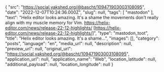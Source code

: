{
  "src": "https://social.yakshed.org/@bascht/109471903003108095",
  "date": "2022-12-07T10:24:36.000Z",
  "slug": null,
  "tags": [
    "mastodon"
  ],
  "text": "Helix editor looks amazing. It's a shame the movements don't really align with my muscle memory for Vim. https://helix-editor.com/news/release-22-12-highlights/ [https://helix-editor.com/news/release-22-12-highlights/]",
  "type": "mastodon_toot",
  "title": "Helix editor looks amazing. It's a shame…",
  "images": [],
  "category": "posts",
  "language": "en",
  "media_url": null,
  "description": null,
  "preview_url": null,
  "original_url": "https://social.yakshed.org/@bascht/109471903003108095",
  "application_url": null,
  "application_name": "Web",
  "location_latitude": null,
  "additional_payload": null,
  "location_longitude": null
}